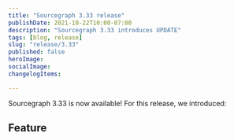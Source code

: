 ```yaml
---
title: "Sourcegraph 3.33 release"
publishDate: 2021-10-22T10:00-07:00
description: "Sourcegraph 3.33 introduces UPDATE"
tags: [blog, release]
slug: "release/3.33"
published: false
heroImage: 
socialImage: 
changelogItems:

---
```


Sourcegraph 3.33 is now available! For this release, we introduced:

## Feature
